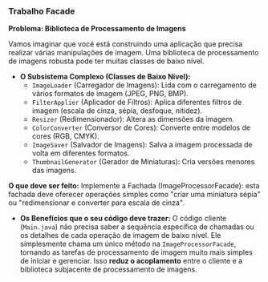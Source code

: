 ### Trabalho Facade


**Problema: Biblioteca de Processamento de Imagens**

Vamos imaginar que você está construindo uma aplicação que precisa realizar várias manipulações de imagem. Uma biblioteca de processamento de imagens robusta pode ter muitas classes de baixo nível.

* **O Subsistema Complexo (Classes de Baixo Nível):**
    * `ImageLoader` (Carregador de Imagens): Lida com o carregamento de vários formatos de imagem (JPEG, PNG, BMP).
    * `FilterApplier` (Aplicador de Filtros): Aplica diferentes filtros de imagem (escala de cinza, sépia, desfoque, nitidez).
    * `Resizer` (Redimensionador): Altera as dimensões da imagem.
    * `ColorConverter` (Conversor de Cores): Converte entre modelos de cores (RGB, CMYK).
    * `ImageSaver` (Salvador de Imagens): Salva a imagem processada de volta em diferentes formatos.
    * `ThumbnailGenerator` (Gerador de Miniaturas): Cria versões menores das imagens.

**O que deve ser feito:**
Implemente a Fachada (ImageProcessorFacade): esta fachada deve oferecer operações simples como "criar uma miniatura sépia" ou "redimensionar e converter para escala de cinza".

* **Os Benefícios que o seu código deve trazer:** O código cliente (`Main.java`) não precisa saber a sequência específica de chamadas ou os detalhes de cada operação de imagem de baixo nível. Ele simplesmente chama um único método na `ImageProcessorFacade`, tornando as tarefas de processamento de imagem muito mais simples de iniciar e gerenciar. Isso **reduz o acoplamento** entre o cliente e a biblioteca subjacente de processamento de imagens.


